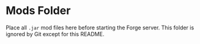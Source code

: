 # Mods Folder

Place all `.jar` mod files here before starting the Forge server.
This folder is ignored by Git except for this README.
